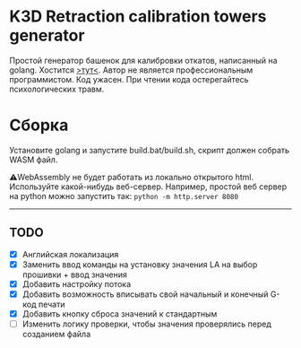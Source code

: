 # K3D Retraction calibration towers generator

Простой генератор башенок для калибровки откатов, написанный на golang. Хостится [>тут<](https://k3d.tech/calibrations/retractions/rct.html?lang=ru). 
Автор не является профессиональным программистом. Код ужасен. При чтении кода остерегайтесь психологических травм.

# Сборка

Установите golang и запустите build.bat/build.sh, скрипт должен собрать WASM файл.

⚠️WebAssembly не будет работать из локально открытого html. Используйте какой-нибудь веб-сервер. Например, простой веб сервер на python можно запустить так: `python -m http.server 8080`

------

## TODO

- [X] Английская локализация
- [X] Заменить ввод команды на установку значения LA на выбор прошивки + ввод значения
- [X] Добавить настройку потока
- [X] Добавить возможность вписывать свой начальный и конечный G-код печати
- [X] Добавить кнопку сброса значений к стандартным
- [ ] Изменить логику проверки, чтобы значения проверялись перед созданием файла
